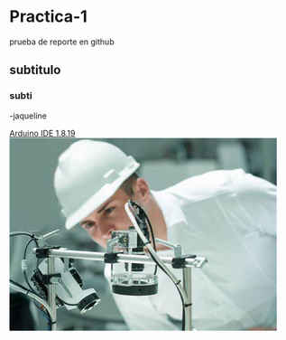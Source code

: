 # Practica-1
prueba de reporte en github
## subtitulo
### subti
-jaqueline

[Arduino IDE 1.8.19](https://www.arduino.cc/en/software)
![](https://github.com/jaquelineriverh/Practica-1/blob/main/automati.jpg)
